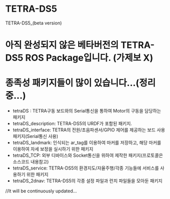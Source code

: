# TETRA-DS5
TETRA-DS5_(beta version)
# 아직 완성되지 않은 베타버전의 TETRA-DS5 ROS Package입니다. (가제보 X)
# 종족성 패키지들이 많이 있습니다...(정리중...)

- tetraDS : TETRA구동 보드와의 Serial통신을 통하여 Motor의 구동을 담당하는 패키지
- tetraDS_description: TETRA-DS5의 URDF가 포함된 패키지.
- tetraDS_interface: TETRA의 전원/초음파센서/GPIO 제어를 제공하는 보드 사용 패키지(Serial통신 사용)
- tetraDS_landmark: 인식되는 ar_tag를 이용하여 마커를 저장하고, 해당 마커를 이용하여 자세 보정을 실시하기 위한 패키지
- tetraDS_TCP: 외부 디바이스와 Socket통신을 위하여 제작한 패키지(프로토콜은 소스코드 내용참고)
- tetraDS_service: TETRA-DS5의 환경지도/자율주행/각종 기능들에 서비스를 사용하기 위한 패키지
- tetraDS_2dnav: TETRA-DS5의 각종 설정 파일과 런치 파일들을 모아둔 패키지


//It will be continuously updated...
